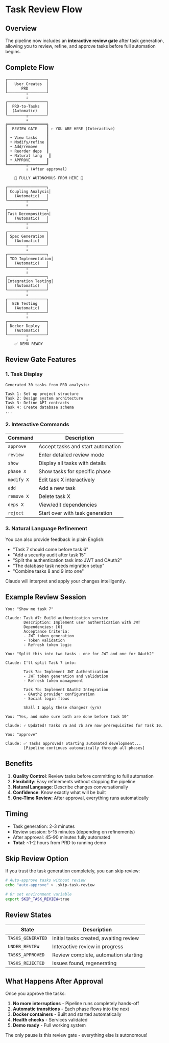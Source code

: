 # Task Review Flow

## Overview
The pipeline now includes an **interactive review gate** after task generation, allowing you to review, refine, and approve tasks before full automation begins.

## Complete Flow

```
┌─────────────────┐
│   User Creates  │
│      PRD        │
└────────┬────────┘
         ↓
┌─────────────────┐
│  PRD-to-Tasks   │
│  (Automatic)    │
└────────┬────────┘
         ↓
╔═════════════════╗
║  REVIEW GATE    ║ ← YOU ARE HERE (Interactive)
║                 ║
║ • View tasks    ║
║ • Modify/refine ║
║ • Add/remove    ║
║ • Reorder deps  ║
║ • Natural lang   ║
║ • APPROVE       ║
╚════════╤════════╝
         ↓ (After approval)
         
    🤖 FULLY AUTONOMOUS FROM HERE 🤖
    
┌─────────────────┐
│ Coupling Analysis│
│   (Automatic)   │
└────────┬────────┘
         ↓
┌─────────────────┐
│Task Decomposition│
│   (Automatic)   │
└────────┬────────┘
         ↓
┌─────────────────┐
│ Spec Generation │
│   (Automatic)   │
└────────┬────────┘
         ↓
┌─────────────────┐
│ TDD Implementation│
│   (Automatic)   │
└────────┬────────┘
         ↓
┌─────────────────┐
│Integration Testing│
│   (Automatic)   │
└────────┬────────┘
         ↓
┌─────────────────┐
│  E2E Testing    │
│   (Automatic)   │
└────────┬────────┘
         ↓
┌─────────────────┐
│ Docker Deploy   │
│   (Automatic)   │
└────────┬────────┘
         ↓
    ✅ DEMO READY
```

## Review Gate Features

### 1. Task Display
```
Generated 30 tasks from PRD analysis:

Task 1: Set up project structure
Task 2: Design system architecture  
Task 3: Define API contracts
Task 4: Create database schema
...
```

### 2. Interactive Commands

| Command | Description |
|---------|-------------|
| `approve` | Accept tasks and start automation |
| `review` | Enter detailed review mode |
| `show` | Display all tasks with details |
| `phase X` | Show tasks for specific phase |
| `modify X` | Edit task X interactively |
| `add` | Add a new task |
| `remove X` | Delete task X |
| `deps X` | View/edit dependencies |
| `reject` | Start over with task generation |

### 3. Natural Language Refinement

You can also provide feedback in plain English:

- "Task 7 should come before task 6"
- "Add a security audit after task 15"  
- "Split the authentication task into JWT and OAuth2"
- "The database task needs migration setup"
- "Combine tasks 8 and 9 into one"

Claude will interpret and apply your changes intelligently.

## Example Review Session

```
You: "Show me task 7"

Claude: Task #7: Build authentication service
        Description: Implement user authentication with JWT
        Dependencies: [6]
        Acceptance Criteria:
        - JWT token generation
        - Token validation
        - Refresh token logic
        
You: "Split this into two tasks - one for JWT and one for OAuth2"

Claude: I'll split Task 7 into:
        
        Task 7a: Implement JWT Authentication
        - JWT token generation and validation
        - Refresh token management
        
        Task 7b: Implement OAuth2 Integration
        - OAuth2 provider configuration
        - Social login flows
        
        Shall I apply these changes? (y/n)

You: "Yes, and make sure both are done before task 10"

Claude: ✓ Updated! Tasks 7a and 7b are now prerequisites for Task 10.
        
You: "approve"

Claude: ✅ Tasks approved! Starting automated development...
        [Pipeline continues automatically through all phases]
```

## Benefits

1. **Quality Control**: Review tasks before committing to full automation
2. **Flexibility**: Easy refinements without stopping the pipeline
3. **Natural Language**: Describe changes conversationally
4. **Confidence**: Know exactly what will be built
5. **One-Time Review**: After approval, everything runs automatically

## Timing

- Task generation: 2-3 minutes
- Review session: 5-15 minutes (depending on refinements)
- After approval: 45-90 minutes fully automated
- **Total**: ~1-2 hours from PRD to running demo

## Skip Review Option

If you trust the task generation completely, you can skip review:

```bash
# Auto-approve tasks without review
echo "auto-approve" > .skip-task-review

# Or set environment variable
export SKIP_TASK_REVIEW=true
```

## Review States

| State | Description |
|-------|-------------|
| `TASKS_GENERATED` | Initial tasks created, awaiting review |
| `UNDER_REVIEW` | Interactive review in progress |
| `TASKS_APPROVED` | Review complete, automation starting |
| `TASKS_REJECTED` | Issues found, regenerating |

## What Happens After Approval

Once you approve the tasks:

1. **No more interruptions** - Pipeline runs completely hands-off
2. **Automatic transitions** - Each phase flows into the next
3. **Docker containers** - Built and started automatically
4. **Health checks** - Services validated
5. **Demo ready** - Full working system

The only pause is this review gate - everything else is autonomous!